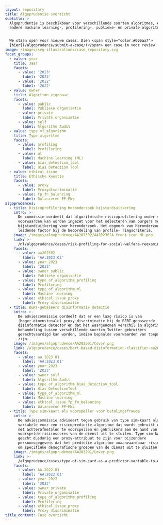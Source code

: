 ```yaml
---
layout: repository
title: Algoprudentie overzicht
subtitle: >
  Algoprudentie is beschikbaar voor verschillende soorten algoritmes, onder
  andere machine learning-, profilering-, publieke- en private algoritmes.


  We staan open voor nieuwe cases. Dien <span style="color:#005aa7">
  [hier](/algoprudence/submit-a-case/)</span> een case in voor review.
image: /images/svg-illustrations/case_repository.svg
facet_groups:
  - value: year
    title: Jaar
    facets:
      - value: '2023'
        label: '2023'
      - value: '2022'
        label: '2022'
  - value: owner
    title: Algoritme-eigenaar
    facets:
      - value: public
        label: Publieke organisatie
      - value: private
        label: Private organisatie
      - value: self
        label: Algorithm Audit
  - value: type_of_algorithm
    title: Type algoritme
    facets:
      - value: profiling
        label: Profilering
      - value: ml
        label: Machine learning (ML)
      - value: bias_detection_tool
        label: Bias Detection Tool
  - value: ethical_issue
    title: Ethische kwestie
    facets:
      - value: proxy
        label: Proxydiscriminatie
      - value: fp_fn_balancing
        label: Balanceren FP-FNs
algoprudences:
  - title: Risicoprofilering heronderzoek bijstandsuitkering
    intro: >-
      De commissie oordeelt dat algoritmische risicoprofilering onder strikte
      voorwaarden kan worden ingezet voor het selecteren van burgers met een
      bijstandsuitkering voor heronderzoek. Het oogmerk van heronderzoek is een
      leidende factor bij de beoordeling van profile- ringscriteria.
    image: /images/algoprudence/AA202302/AA202302A_front_icon_NL.png
    link: >-
      /nl/algoprudence/cases/risk-profiling-for-social-welfare-reexamination-aa202302/
    facets:
      - value: aa202302
        label: 'AA:2023:02'
      - value: year_2023
        label: '2023'
      - value: owner_public
        label: Publieke organisatie
      - value: type_of_algorithm_profiling
        label: Profilering
      - value: type_of_algorithm_ml
        label: Machine learning
      - value: ethical_issue_proxy
        label: Proxy discriminatie
  - title: BERT-gebaseerd disinformatie detectie
    intro: >-
      De adviescommissie oordeelt dat er een laag risico is van
      (hoger-dimensionale) proxy discriminatie bij de BERT-gebaseerde
      disinformatie detector en dat het waargenomen verschil in algoritmische
      behandeling tussen verschillende soorten Twitter gebruikers
      gerechtvaardigd kan worden, indien bepaalde voorwaarden van toepassing
      zijn.
    image: /images/algoprudence/AA202301/Cover.png
    link: /algoprudence/cases/bert-based-disinformation-classifier-aa202301
    facets:
      - value: aa_2023_01
        label: 'AA:2023:01'
      - value: year_2023
        label: '2023'
      - value: owner_self
        label: Algorithm Audit
      - value: type_of_algorithm_bias_detection_tool
        label: Bias DetectionTool
      - value: type_of_algorithm_ml
        label: Machine learning
      - value: ethical_issue_fp_fn_balancing
        label: Balanceren FP-FNs
  - title: Type sim-kaart als voorspeller voor betalingsfraude
    intro: >-
      De adviescommissie adviseert tegen gebruik van type sim-kaart als input
      variabele voor een risicopredictie-algoritme dat wordt gebruikt om fraude
      met achterafmetalen te voorspellen en gebruikers aan de hand van
      voorspelde risicoscores van de dienst uit te sluiten. Type sim-kaart wordt
      geacht dusdanig een proxy-attribuut te zijn voor bijzondere
      persoonsgegevens dat het predictie-algoritme onaanvaardbaar risico loopt
      om specifieke demografische groepen van de dienst uit te sluiten.
    image: /images/algoprudence/AA202201/Cover.png
    link: >-
      /algoprudence/cases/type-of-sim-card-as-a-predictor-variable-to-detect-payment-fraud-aa202201
    facets:
      - value: AA-2022-01
        label: 'AA:2022:01'
      - value: year_2022
        label: '2022'
      - value: owner_private
        label: Private organisatie
      - value: type_of_algorithm_profiling
        label: Profilering
      - value: ethical_issue_proxy
        label: Proxy discriminatie
title_content: Case overzicht
---
```


